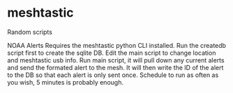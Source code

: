 # meshtastic
Random scripts

NOAA Alerts
  Requires the meshtastic python CLI installed.
  Run the createdb script first to create the sqlite DB.
  Edit the main script to change location and meshtastic usb info.
  Run main script, it will pull down any current alerts and send the formated alert to the mesh.
    It will then write the ID of the alert to the DB so that each alert is only sent once.
  Schedule to run as often as you wish, 5 minutes is probably enough.
